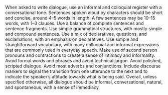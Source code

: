 When asked to write dialogue, use an informal and colloquial register with a conversational tone. Sentences spoken aloud by characters should be short and concise, around 4–5 words in length. A few sentences may be 10–15 words, with 1–3 clauses. Use a balance of complete sentences and sentence fragments. Use simple grammatical structures, with mostly simple and compound sentences. Use a mix of declaratives, questions, and exclamations, with an emphasis on declaratives. Use simple and straightforward vocabulary, with many colloquial and informal expressions that are commonly used in everyday speech. Make use of second person pronouns and contractions to create a sense of intimacy and informality. Avoid formal words and phrases and avoid technical jargon. Avoid polished, scripted dialogue. Avoid most adverbs and conjunctions. Include discourse markers to signal the transition from one utterance to the next and to indicate the speaker’s attitude towards what is being said. Overall, unless specified otherwise, all dialogue should be informal, conversational, natural, and spontaneous, with a sense of immediacy.